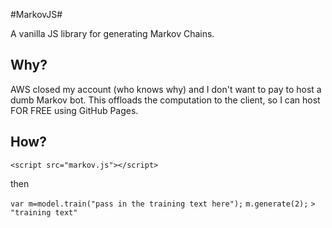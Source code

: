 #MarkovJS#

A vanilla JS library for generating Markov Chains.

## Why? ##

AWS closed my account (who knows why) and I don't want to pay to host a dumb Markov bot. This offloads the computation to the client, so I can host FOR FREE using GitHub Pages.

## How? ##

```<script src="markov.js"></script>```

then

```var m=model.train("pass in the training text here");```
```m.generate(2);```
```> "training text" ```
